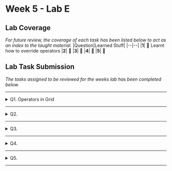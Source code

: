 # Week 5 - Lab E

## Lab Coverage
*For future review, the coverage of each task has been listed below to act as an index to the taught material.*
|Question|Learned Stuff|
|--|--|
|**1**| 🤔 Learnt how to override operators
|**2**| 🤔 
|**3**| 🤔 
|**4**| 🤔 
|**5**| 🤔 

## Lab Task Submission
*The tasks assigned to be reviewed for the weeks lab has been completed below.*

----

<details> <!-- Question 1 -->
  <summary> Q1. Operators in Grid </summary>

## Question:
Extend your code from Q2 and Q3 in Lab D.

Add the following functionality to your program:

 - The ability to write the Grid to an ostream using the auxiliary operator<<
 - The ability to read in the values from an istream into the Grid using the auxiliary operator>>

**[LAB BOOK - Copy your code for these functions into your lab book]**
## Solution:
```c++
const int _size = 9;
int grid[_size][_size];

// Overload the insert operator (<<) to write the grid to an ostream
ostream& operator<<(ostream& os, const Grid& grid) {
    for (int i = 0; i < _size; i++) {
        for (int j = 0; j < _size; j++) {
            os << grid[i][j] << " ";
        }
        os << endl;
    }
    return os;
}

// Overload the extract operator (>>) to read the grid from an istream
istream& operator>>(istream& is, Grid& grid) {
    for (int i = 0; i < _size; i++) {
        for (int j = 0; j < _size; j++) {
            if (!(is >> ws >> grid[i][j])) {
                cerr << "Error: Failed to read integer from stream.\n";
                return is;
            }
        }
    }
    return is;
}
```
</details>

----

<details> <!-- Question 2 -->
  <summary> Q2. </summary>

## Question:

## Solution:
```c++
```
## Test data:
n/a
## Sample output:
n/a
## Reflection:

</details>

----

<details> <!-- Question 3 -->
  <summary> Q3. </summary>

## Question:

## Solution:
```c++
```
## Test data:
n/a
## Sample output:
n/a
## Reflection:

</details>

----

<details> <!-- Question 4 -->
  <summary> Q4. </summary>

## Question:

## Solution:
```c++
```
## Test data:
n/a
## Sample output:
n/a
## Reflection:

</details>

----

<details> <!-- Question 5 -->
  <summary> Q5. </summary>

## Question:

## Solution:
```c++
```
## Test data:
n/a
## Sample output:
n/a
## Reflection:

</details>

----

